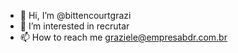 - 👋 Hi, I’m @bittencourtgrazi
- 👀 I’m interested in recrutar
- 📫 How to reach me graziele@empresabdr.com.br

<!---
bittencourtgrazi/bittencourtgrazi is a ✨ special ✨ repository because its `README.md` (this file) appears on your GitHub profile.
You can click the Preview link to take a look at your changes.
--->
